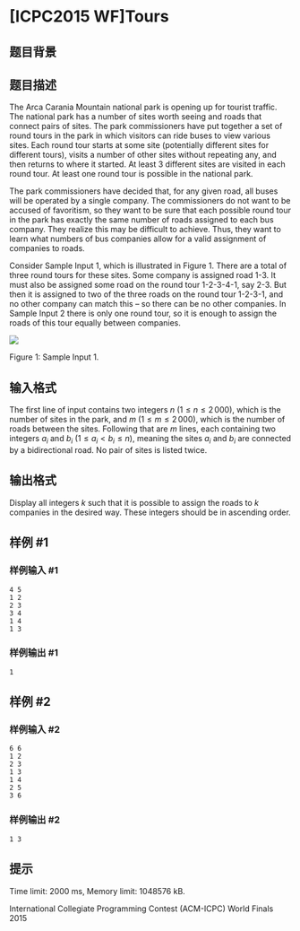# [ICPC2015 WF]Tours

## 题目背景



## 题目描述

The Arca Carania Mountain national park is opening up for tourist traffic. The national park has a number of sites worth seeing and roads that connect pairs of sites. The park commissioners have put together a set of round tours in the park in which visitors can ride buses to view various sites. Each round tour starts at some site (potentially different sites for different tours), visits a number of other sites without repeating any, and then returns to where it started. At least 3 different sites are visited in each round tour. At least one round tour is possible in the national park.

The park commissioners have decided that, for any given road, all buses will be operated by a single company. The commissioners do not want to be accused of favoritism, so they want to be sure that each possible round tour in the park has exactly the same number of roads assigned to each bus company. They realize this may be difficult to achieve. Thus, they want to learn what numbers of bus companies allow for a valid assignment of companies to roads.

Consider Sample Input 1, which is illustrated in Figure 1. There are a total of three round tours for these sites. Some company is assigned road 1-3. It must also be assigned some road on the round tour 1-2-3-4-1, say 2-3. But then it is assigned to two of the three roads on the round tour 1-2-3-1, and no other company can match this – so there can be no other companies. In Sample Input 2 there is only one round tour, so it is enough to assign the roads of this tour equally between companies.

  ![](https://vj.z180.cn/17b3ab5defe058e1bc8649098ddaa63e?v=1603764959) 

   Figure 1: Sample Input 1. 

## 输入格式

The first line of input contains two integers $n$ ($1 \le n \le 2\, 000$), which is the number of sites in the park, and $m$ ($1 \le m \le 2\, 000$), which is the number of roads between the sites. Following that are $m$ lines, each containing two integers $a_ i$ and $b_ i$ ($1 \leq a_ i < b_ i \leq n$), meaning the sites $a_ i$ and $b_ i$ are connected by a bidirectional road. No pair of sites is listed twice.

## 输出格式

Display all integers $k$ such that it is possible to assign the roads to $k$ companies in the desired way. These integers should be in ascending order.

## 样例 #1

### 样例输入 #1
```
4 5
1 2
2 3
3 4
1 4
1 3
```

### 样例输出 #1

```
1
```

## 样例 #2

### 样例输入 #2
```
6 6
1 2
2 3
1 3
1 4
2 5
3 6
```

### 样例输出 #2

```
1 3
```

## 提示

Time limit: 2000 ms, Memory limit: 1048576 kB. 

 International Collegiate Programming Contest (ACM-ICPC) World Finals 2015
